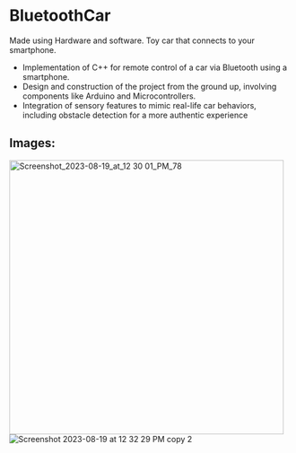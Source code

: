 # BluetoothCar
Made using Hardware and software. Toy car that connects to your smartphone.
- Implementation of C++ for remote control of a car via Bluetooth using a smartphone.
- Design and construction of the project from the ground up, involving components like Arduino and Microcontrollers.
- Integration of sensory features to mimic real-life car behaviors, including obstacle detection for a more authentic experience

## Images: 
<img width="489" alt="Screenshot_2023-08-19_at_12 30 01_PM_78" src="https://github.com/1r0nn/BluetoothCar/assets/112038371/5816ed77-2354-493e-817c-4d8b26de05a9">     ![Screenshot 2023-08-19 at 12 32 29 PM copy 2](https://github.com/1r0nn/BluetoothCar/assets/112038371/8851d403-8499-48fe-8545-746a5701c433)

